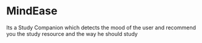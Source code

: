 # MindEase
Its a Study Companion which detects the mood of the user and recommend you the study resource and the way he should study
